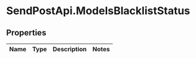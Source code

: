 # SendPostApi.ModelsBlacklistStatus

## Properties
Name | Type | Description | Notes
------------ | ------------- | ------------- | -------------


